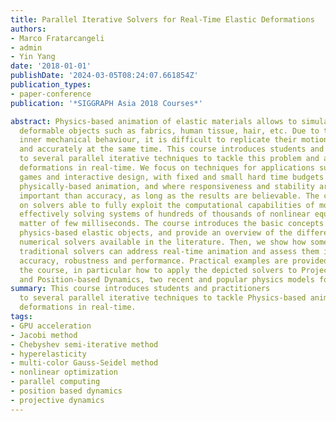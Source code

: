 ```yaml
---
title: Parallel Iterative Solvers for Real-Time Elastic Deformations
authors:
- Marco Fratarcangeli
- admin
- Yin Yang
date: '2018-01-01'
publishDate: '2024-03-05T08:24:07.661854Z'
publication_types:
- paper-conference
publication: '*SIGGRAPH Asia 2018 Courses*'

abstract: Physics-based animation of elastic materials allows to simulate dynamic
  deformable objects such as fabrics, human tissue, hair, etc. Due to their complex
  inner mechanical behaviour, it is difficult to replicate their motions interactively
  and accurately at the same time. This course introduces students and practitioners
  to several parallel iterative techniques to tackle this problem and achieve elastic
  deformations in real-time. We focus on techniques for applications such as video
  games and interactive design, with fixed and small hard time budgets available for
  physically-based animation, and where responsiveness and stability are often more
  important than accuracy, as long as the results are believable. The course focuses
  on solvers able to fully exploit the computational capabilities of modern GPU architectures,
  effectively solving systems of hundreds of thousands of nonlinear equations in a
  matter of few milliseconds. The course introduces the basic concepts concerning
  physics-based elastic objects, and provide an overview of the different types of
  numerical solvers available in the literature. Then, we show how some variants of
  traditional solvers can address real-time animation and assess them in terms of
  accuracy, robustness and performance. Practical examples are provided throughout
  the course, in particular how to apply the depicted solvers to Projective Dynamics
  and Position-based Dynamics, two recent and popular physics models for elastic materials.
summary: This course introduces students and practitioners
  to several parallel iterative techniques to tackle Physics-based animation of elastic materials and achieve elastic
  deformations in real-time.
tags:
- GPU acceleration
- Jacobi method
- Chebyshev semi-iterative method
- hyperelasticity
- multi-color Gauss-Seidel method
- nonlinear optimization
- parallel computing
- position based dynamics
- projective dynamics
---
```

